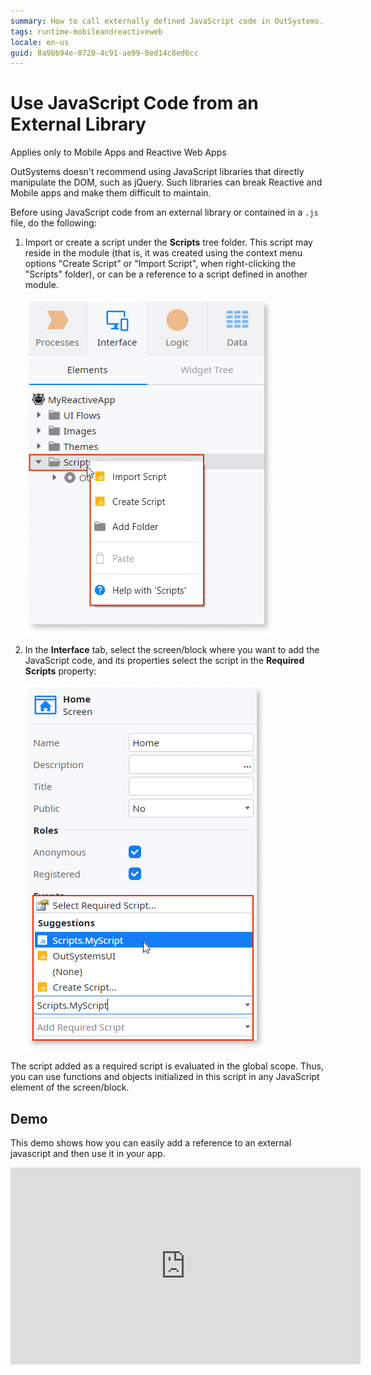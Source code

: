 ```yaml
---
summary: How to call externally defined JavaScript code in OutSystems.
tags: runtime-mobileandreactiveweb
locale: en-us
guid: 8a9bb94e-0720-4c91-ae99-8ed14c8ed6cc
---
```


# Use JavaScript Code from an External Library

<div class="info" markdown="1">

Applies only to Mobile Apps and Reactive Web Apps

</div>

<div class="info" markdown="1">

OutSystems doesn't recommend using JavaScript libraries that directly manipulate the DOM, such as jQuery. Such libraries can break Reactive and Mobile apps and make them difficult to maintain.

</div>

Before using JavaScript code from an external library or contained in a `.js` file, do the following:

1. Import or create a script under the **Scripts** tree folder. This script may reside in the module (that is, it was created using the context menu options "Create Script" or "Import Script", when right-clicking the "Scripts" folder), or can be a reference to a script defined in another module.

    ![](images/module-add-script.png)

1. In the **Interface** tab, select the screen/block where you want to add the JavaScript code, and its properties select the script in the **Required Scripts** property:

    ![](images/screen-add-required-script.png)

The script added as a required script is evaluated in the global scope. Thus, you can use functions and objects initialized in this script in any JavaScript element of the screen/block.

## Demo

This demo shows how you can easily add a reference to an external javascript and then use it in your app.

<iframe width="560" height="315" src="https://www.youtube.com/embed/xmvxkkkDL5E" frameborder="0" allow="accelerometer; autoplay; clipboard-write; encrypted-media; gyroscope; picture-in-picture" allowfullscreen="allowfullscreen"></iframe>
